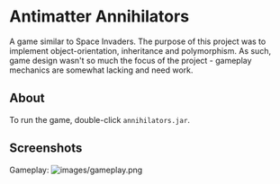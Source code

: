 # Antimatter Annihilators

A game similar to Space Invaders. The purpose of this project was to implement object-orientation, inheritance and polymorphism. As such, game design wasn't so much the focus of the project - gameplay mechanics are somewhat lacking and need work.

## About

To run the game, double-click ```annihilators.jar```.

## Screenshots

Gameplay:
![images/gameplay.png](gameplay.png)
